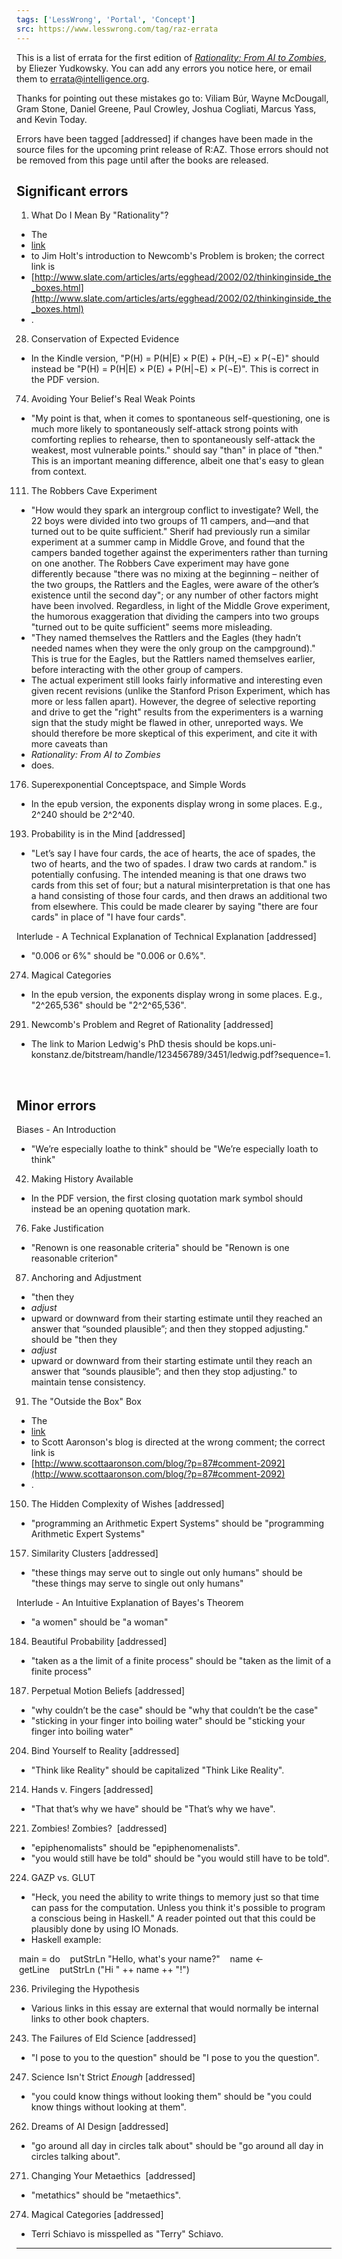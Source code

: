 ```yaml
---
tags: ['LessWrong', 'Portal', 'Concept']
src: https://www.lesswrong.com/tag/raz-errata
---
```


This is a list of errata for the first edition of [*Rationality: From AI to Zombies*](https://www.lesswrong.com/tag/rationality:-from-ai-to-zombies), by Eliezer Yudkowsky. You can add any errors you notice here, or email them to errata@intelligence.org.

Thanks for pointing out these mistakes go to: Viliam Búr, Wayne McDougall, Gram Stone, Daniel Greene, Paul Crowley, Joshua Cogliati, Marcus Yass, and Kevin Today.

Errors have been tagged [addressed] if changes have been made in the source files for the upcoming print release of R:AZ. Those errors should not be removed from this page until after the books are released.

## Significant errors
1. What Do I Mean By "Rationality"?

- The 
- [link](http://www.slate.com/articles/arts/egghead/2002/02/thinkinginside%5C_the%5C_boxes.single.html)
-  to Jim Holt's introduction to Newcomb's Problem is broken; the correct link is 
- [http://www.slate.com/articles/arts/egghead/2002/02/thinkinginside_the_boxes.html](http://www.slate.com/articles/arts/egghead/2002/02/thinkinginside_the_boxes.html)
- .

28. Conservation of Expected Evidence

- In the Kindle version, "P(H) = P(H|E) × P(E) + P(H,¬E) × P(¬E)" should instead be "P(H) = P(H|E) × P(E) + P(H|¬E) × P(¬E)". This is correct in the PDF version.

74. Avoiding Your Belief's Real Weak Points

- "My point is that, when it comes to spontaneous self-questioning, one is much more likely to spontaneously self-attack strong points with comforting replies to rehearse, then to spontaneously self-attack the weakest, most vulnerable points." should say "than" in place of "then." This is an important meaning difference, albeit one that's easy to glean from context.

111. The Robbers Cave Experiment

- "How would they spark an intergroup conflict to investigate? Well, the 22 boys were divided into two groups of 11 campers, and—and that turned out to be quite sufficient." Sherif had previously run a similar experiment at a summer camp in Middle Grove, and found that the campers banded together against the experimenters rather than turning on one another. The Robbers Cave experiment may have gone differently because "there was no mixing at the beginning – neither of the two groups, the Rattlers and the Eagles, were aware of the other’s existence until the second day"; or any number of other factors might have been involved. Regardless, in light of the Middle Grove experiment, the humorous exaggeration that dividing the campers into two groups "turned out to be quite sufficient" seems more misleading.
- "They named themselves the Rattlers and the Eagles (they hadn’t needed names when they were the only group on the campground)." This is true for the Eagles, but the Rattlers named themselves earlier, before interacting with the other group of campers.
- The actual experiment still looks fairly informative and interesting even given recent revisions (unlike the Stanford Prison Experiment, which has more or less fallen apart). However, the degree of selective reporting and drive to get the "right" results from the experimenters is a warning sign that the study might be flawed in other, unreported ways. We should therefore be more skeptical of this experiment, and cite it with more caveats than 
- *Rationality: From AI to Zombies*
-  does.

176. Superexponential Conceptspace, and Simple Words

- In the epub version, the exponents display wrong in some places. E.g., 2^240 should be 2^2^40.

193. Probability is in the Mind [addressed]

- "Let’s say I have four cards, the ace of hearts, the ace of spades, the two of hearts, and the two of spades. I draw two cards at random." is potentially confusing. The intended meaning is that one draws two cards from this set of four; but a natural misinterpretation is that one has a hand consisting of those four cards, and then draws an additional two from elsewhere. This could be made clearer by saying "there are four cards" in place of "I have four cards".

Interlude - A Technical Explanation of Technical Explanation [addressed]

- "0.006 or 6%" should be "0.006 or 0.6%".

274. Magical Categories

- In the epub version, the exponents display wrong in some places. E.g., "2^265,536" should be "2^2^65,536".

291. Newcomb's Problem and Regret of Rationality [addressed]

- The link to Marion Ledwig's PhD thesis should be kops.uni-konstanz.de/bitstream/handle/123456789/3451/ledwig.pdf?sequence=1.

 

## Minor errors
Biases - An Introduction

- "We’re especially loathe to think" should be "We’re especially loath to think"

42. Making History Available

- In the PDF version, the first closing quotation mark symbol should instead be an opening quotation mark.

76. Fake Justification

- "Renown is one reasonable criteria" should be "Renown is one reasonable criterion"

87. Anchoring and Adjustment

- "then they 
- *adjust*
-  upward or downward from their starting estimate until they reached an answer that “sounded plausible”; and then they stopped adjusting." should be "then they 
- *adjust*
-  upward or downward from their starting estimate until they reach an answer that “sounds plausible”; and then they stop adjusting." to maintain tense consistency.

91. The "Outside the Box" Box

- The 
- [link](http://www.scottaaronson.com/blog/?p=87#comment-2091)
-  to Scott Aaronson's blog is directed at the wrong comment; the correct link is 
- [http://www.scottaaronson.com/blog/?p=87#comment-2092](http://www.scottaaronson.com/blog/?p=87#comment-2092)
- .

150. The Hidden Complexity of Wishes [addressed]

- "programming an Arithmetic Expert Systems" should be "programming Arithmetic Expert Systems"

157. Similarity Clusters [addressed]

- "these things may serve out to single out only humans" should be "these things may serve to single out only humans"

Interlude - An Intuitive Explanation of Bayes's Theorem

- "a women" should be "a woman"

184. Beautiful Probability [addressed]

- "taken as a the limit of a finite process" should be "taken as the limit of a finite process"

187. Perpetual Motion Beliefs [addressed]

- "why couldn’t be the case" should be "why that couldn’t be the case"
- "sticking in your finger into boiling water" should be "sticking your finger into boiling water"

204. Bind Yourself to Reality [addressed]

- "Think like Reality" should be capitalized "Think Like Reality".

214. Hands v. Fingers [addressed]

- "That that’s why we have" should be "That’s why we have".

221. Zombies! Zombies?  [addressed]

- "epiphenomalists" should be "epiphenomenalists".
- "you would still have be told" should be "you would still have to be told".

224. GAZP vs. GLUT

- "Heck, you need the ability to write things to memory just so that time can pass for the computation. Unless you think it's possible to program a conscious being in Haskell." A reader pointed out that this could be plausibly done by using IO Monads.
- Haskell example:

 main = do    putStrLn "Hello, what's your name?"    name <- getLine    putStrLn ("Hi " ++ name ++ "!")

236. Privileging the Hypothesis

- Various links in this essay are external that would normally be internal links to other book chapters.

243. The Failures of Eld Science [addressed]

- "I pose to you to the question" should be "I pose to you the question".

247. Science Isn't Strict *Enough* [addressed]

- "you could know things without looking them" should be "you could know things without looking at them".

262. Dreams of AI Design [addressed]

- "go around all day in circles talk about" should be "go around all day in circles talking about".

271. Changing Your Metaethics  [addressed]

- "metathics" should be "metaethics".

274. Magical Categories [addressed]

- Terri Schiavo is misspelled as "Terry" Schiavo.



---


